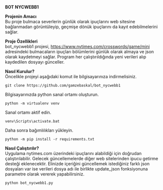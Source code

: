<b>BOT NYCWEBB1</b> 

<b>Projenin Amacı</b><br/>
    Bu proje bulmaca severlerin günlük olarak ipuçlarını web sitesine bağlanmadan görüntüleyip, geçmişe dönük ipuçlarını da kayıt edebilmelerini sağlar.

<b>Proje Özellikleri</b><br/>
    bot_nycwebb1 projesi, https://www.nytimes.com/crosswords/game/mini adresindeki bulmacaların ipuçları bölümlerini günlük olarak almaya ve json olarak kaydetmeyi 
sağlar. Program her çalıştırıldığında yeni verileri alıp kaydedilen dosyayı günceller.

<b>Nasıl Kurulur?</b><br/>
Öncelikle projeyi aşağıdaki komut ile bilgisayarınıza indirmelisiniz.

    git clone https://github.com/gamzebaskal/bot_nycwebb1

Bilgisayarınızda python sanal ortamı oluşturun.

    python -m virtualenv venv

Sanal ortamı aktif edin.
    
    venv\Scripts\activate.bat

Daha sonra bağımlılıkları yükleyin.

    python -m pip install -r requirements.txt

<b>Nasıl Çalıştırılır?</b><br/>
Uygulama nytimes.com üzerindeki ipuçlarını alabildiği için doğrudan çalıştırılabilir. Gelecek güncellemelerde diğer web sitelerinden ipucu getirme desteği eklenecektir. Elinizde içeriğini güncellemek istediğiniz farklı json dosyaları var ise verileri dosya adı ile birlikte update_json fonksiyonuna parametre olarak vererek yapabilirsiniz.

    python bot_nycwebb1.py